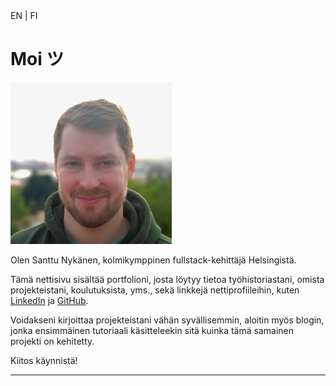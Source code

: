 <aside>
  <nuxt-link to="/en">EN</nuxt-link>
  <span class="pipe"> | </span>
  <nuxt-link to="/fi">FI</nuxt-link>
</aside>

# Moi ツ

<img src="photo.png" class="float-right ml-3 w-1/2 cursor-default" alt="Kuva minusta" />

Olen Santtu Nykänen, kolmikymppinen fullstack-kehittäjä Helsingistä.

Tämä nettisivu sisältää <nuxt-link to="/portfolio/fi">portfolioni</nuxt-link>, josta löytyy tietoa työhistoriastani,
omista projekteistani, koulutuksista, yms., sekä linkkejä nettiprofiileihin, kuten
<a href='https://www.linkedin.com/in/santtu-nykanen/'>LinkedIn</a> ja <a href='https://github.com/cyanidesayonara'>GitHub</a>.

Voidakseni kirjoittaa projekteistani vähän syvällisemmin, aloitin myös <nuxt-link to="/blog">blogin</nuxt-link>, jonka
ensimmäinen tutoriaali käsitteleekin sitä kuinka tämä samainen projekti on kehitetty.

Kiitos käynnistä!

***
